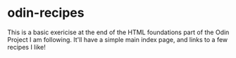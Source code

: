 # odin-recipes

This is a basic exericise at the end of the HTML foundations part of the Odin Project I am following. It'll have a simple main index page, and links to a few recipes I like!